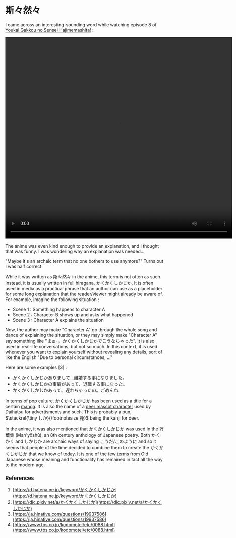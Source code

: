 # 斯々然々

I came across an interesting-sounding word while watching episode 8 of [Youkai Gakkou no Sensei Hajimemashita!](https://myanimelist.net/anime/57533/Youkai_Gakkou_no_Sensei_Hajimemashita) :

<video width="720" height="640" controls>
  <source src="../Kakukakushikajika.mp4" type="video/mp4">
</video>

The anime was even kind enough to provide an explanation, and I thought that was funny. I was wondering why an explanation was needed... 

"Maybe it's an archaic term that no one bothers to use anymore?" Turns out I was half correct.

While it was written as 斯々然々 in the anime, this term is not often as such. Instead, it is usually written in full hiragana, かくかくしかじか. It is often used in media as a practical phrase that an author can use as a placeholder for some long explanation that the reader/viewer might already be aware of. For example, imagine the following situation :

- Scene 1 : Something happens to character A
- Scene 2 : Character B shows up and asks what happened
- Scene 3 : Character A explains the situation

Now, the author may make "Character A" go through the whole song and dance of explaining the situation, or they may simply make "Character A" say something like "まぁ。。かくかくしかじかでこうなちゃった". It is also used in real-life conversations, but not so much. In this context, it is used whenever you want to explain yourself without revealing any details, sort of like the English "Due to personal circumstances, ..." 

Here are some examples [3] :

- かくかくしかじかありまして…離婚する事になりました。
- かくかくしかじかの事情があって、退職する事になった。
- かくかくしかじかあって、遅れちゃったの。ごめんね

In terms of pop culture, かくかくしかじか has been used as a title for a certain [manga](https://en.wikipedia.org/wiki/Blank_Canvas:_My_So-Called_Artist%27s_Journey). It is also the name of a [deer mascot character](https://www.daihatsu.co.jp/fan/character/kakushika/) used by Daihatsu for advertisments and such. This is probably a pun, $\stackrel{\tiny しか}{\footnotesize 鹿}$ being the kanji for deer.

In the anime, it was also mentioned that かくかくしかじか was used in the 万葉集 (Man'yōshū), an 8th century anthology of Japanese poetry. Both かくかく and しかじか are archaic ways of saying こうだ/このように and so it seems that people of the time decided to combine them to create the かくかくしかじか that we know of today. It is one of the few terms from Old Japanese whose meaning and functionality has remained in tact all the way to the modern age.

### References

1. [https://d.hatena.ne.jp/keyword/かくかくしかじか](https://d.hatena.ne.jp/keyword/かくかくしかじか)
2. [https://dic.pixiv.net/a/かくかくしかじか](https://dic.pixiv.net/a/かくかくしかじか)
3. [https://ja.hinative.com/questions/19937586](https://ja.hinative.com/questions/19937586)
4. [https://www.tbs.co.jp/kodomotel/etc/0088.html](https://www.tbs.co.jp/kodomotel/etc/0088.html)